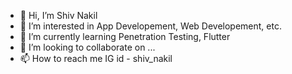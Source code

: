 - 👋 Hi, I’m Shiv Nakil
- 👀 I’m interested in App Developement, Web Developement, etc.
- 🌱 I’m currently learning Penetration Testing, Flutter
- 💞️ I’m looking to collaborate on ...
- 📫 How to reach me IG id - shiv_nakil

<!---
ShivNakil/ShivNakil is a ✨ special ✨ repository because its `README.md` (this file) appears on your GitHub profile.
You can click the Preview link to take a look at your changes.
--->
